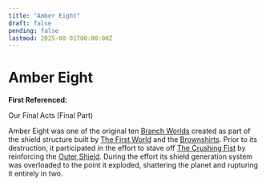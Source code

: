 ```yaml
---
title: "Amber Eight"
draft: false
pending: false
lastmod: 2025-08-01T00:00:00Z
---
```


# Amber Eight

**First Referenced:**

Our Final Acts (Final Part)


Amber Eight was one of the original ten [Branch Worlds](/worlds/branch-world/) created as part of the shield structure built by [The First World](/worlds/the-first-world/) and the [Brownshirts](/races/brownshirt/). Prior to its destruction, it participated in the effort to stave off [The Crushing Fist](/unknown/the-crushing-fist/) by reinforcing the [Outer Shield](/devices/outer-shield/). During the effort its shield generation system was overloaded to the point it exploded, shattering the planet and rupturing it entirely in two.